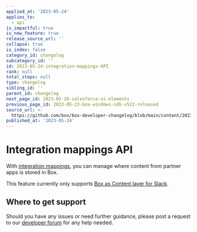 ```yaml
---
applied_at: '2023-05-24'
applies_to:
  - api
is_impactful: true
is_new_feature: true
release_source_url: ''
collapse: true
is_index: false
category_id: changelog
subcategory_id: ''
id: 2023-05-24-integration-mappings-API
rank: null
total_steps: null
type: changelog
sibling_id: ''
parent_id: changelog
next_page_id: 2023-05-26-salesforce-ui-elements
previous_page_id: 2023-05-23-box-windows-sdk-v522-released
source_url: >-
  https://github.com/box/box-developer-changelog/blob/main/content/2023/05-24-integration-mappings-API.md
published_at: '2023-05-24'
---
```

# Integration mappings API

With [integration mappings][1], you can manage where content from partner apps is stored in Box.

This feature currently only supports [Box as Content layer for Slack][2].

## Where to get support

Should you have any issues or need further guidance, please post a request to
our [developer forum][3] for any help needed.

[1]: r://integration-mappings
[2]: https://support.box.com/hc/en-us/articles/4415585987859-Box-as-the-Content-Layer-for-Slack
[3]: https://support.box.com/hc/en-us/community/topics/360001932973-Platform-and-Developer-Forum